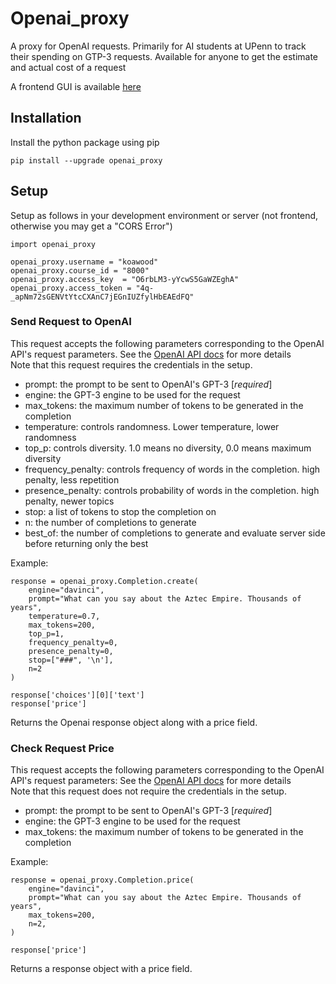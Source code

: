 # Openai_proxy
A proxy for OpenAI requests.
Primarily for AI students at UPenn to track their spending on GTP-3 requests.
Available for anyone to get the estimate and actual cost of a request 

A frontend GUI is available [here](https://openai-proxy-client.herokuapp.com/)

## Installation
Install the python package using pip
```angular2html
pip install --upgrade openai_proxy
```

## Setup
Setup as follows in your development environment or server (not frontend, otherwise you may get a "CORS Error")
```
import openai_proxy

openai_proxy.username = "koawood"
openai_proxy.course_id = "8000"
openai_proxy.access_key  = "O6rbLM3-yYcwS5GaWZEghA"
openai_proxy.access_token = "4q-_apNm72sGENVtYtcCXAnC7jEGnIUZfylHbEAEdFQ"
```


### Send Request to OpenAI
This request accepts the following parameters corresponding to the OpenAI API's request parameters.
See the [OpenAI API docs](https://beta.openai.com/docs/api-reference/completions/create) for more details
<br /> Note that this request requires the credentials in the setup.
- prompt: the prompt to be sent to OpenAI's GPT-3 [_required_]
- engine: the GPT-3 engine to be used for the request
- max_tokens: the maximum number of tokens to be generated in the completion
- temperature: controls randomness. Lower temperature, lower randomness
- top_p: controls diversity. 1.0 means no diversity, 0.0 means maximum diversity
- frequency_penalty: controls frequency of words in the completion. high penalty, less repetition
- presence_penalty: controls probability of words in the completion. high penalty, newer topics
- stop: a list of tokens to stop the completion on
- n: the number of completions to generate
- best_of: the number of completions to generate and evaluate server side before returning only the best

Example:
```
response = openai_proxy.Completion.create(
    engine="davinci",
    prompt="What can you say about the Aztec Empire. Thousands of years",
    temperature=0.7,
    max_tokens=200,
    top_p=1,
    frequency_penalty=0,
    presence_penalty=0,
    stop=["###", '\n'],
    n=2
)

response['choices'][0]['text']
response['price']
```
Returns the Openai response object along with a price field. 

### Check Request Price
This request accepts the following parameters corresponding to the OpenAI API's request parameters:
See the [OpenAI API docs](https://beta.openai.com/docs/api-reference/completions/create) for more details
<br /> Note that this request does not require the credentials in the setup.
- prompt: the prompt to be sent to OpenAI's GPT-3 [_required_]
- engine: the GPT-3 engine to be used for the request
- max_tokens: the maximum number of tokens to be generated in the completion

Example:
```
response = openai_proxy.Completion.price(
    engine="davinci",
    prompt="What can you say about the Aztec Empire. Thousands of years",
    max_tokens=200,
    n=2,
)

response['price']
```
Returns a response object  with a price field. 